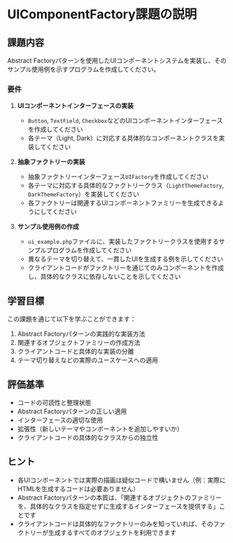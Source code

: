 # UIComponentFactory課題の説明

## 課題内容

Abstract Factoryパターンを使用したUIコンポーネントシステムを実装し、そのサンプル使用例を示すプログラムを作成してください。

### 要件

1. **UIコンポーネントインターフェースの実装**
   - `Button`, `TextField`, `Checkbox`などのUIコンポーネントインターフェースを作成してください
   - 各テーマ（Light, Dark）に対応する具体的なコンポーネントクラスを実装してください

2. **抽象ファクトリーの実装**
   - 抽象ファクトリーインターフェース`UIFactory`を作成してください
   - 各テーマに対応する具体的なファクトリークラス（`LightThemeFactory`, `DarkThemeFactory`）を実装してください
   - 各ファクトリーは関連するUIコンポーネントファミリーを生成できるようにしてください

3. **サンプル使用例の作成**
   - `ui_example.php`ファイルに、実装したファクトリークラスを使用するサンプルプログラムを作成してください
   - 異なるテーマを切り替えて、一貫したUIを生成する例を示してください
   - クライアントコードがファクトリーを通じてのみコンポーネントを作成し、具体的なクラスに依存しないことを示してください

## 学習目標

この課題を通じて以下を学ぶことができます：

1. Abstract Factoryパターンの実践的な実装方法
2. 関連するオブジェクトファミリーの作成方法
3. クライアントコードと具体的な実装の分離
4. テーマ切り替えなどの実際のユースケースへの適用

## 評価基準

- コードの可読性と整理状態
- Abstract Factoryパターンの正しい適用
- インターフェースの適切な使用
- 拡張性（新しいテーマやコンポーネントを追加しやすいか）
- クライアントコードの具体的なクラスからの独立性

## ヒント

- 各UIコンポーネントでは実際の描画は疑似コードで構いません（例：実際にHTMLを生成するコードは必要ありません）
- Abstract Factoryパターンの本質は、「関連するオブジェクトのファミリーを、具体的なクラスを指定せずに生成するインターフェースを提供する」ことです
- クライアントコードは具体的なファクトリーのみを知っていれば、そのファクトリーが生成するすべてのオブジェクトを利用できます
